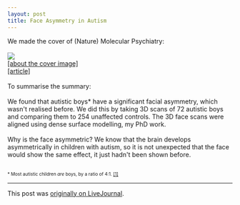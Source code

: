```yaml
---
layout: post
title: Face Asymmetry in Autism
---
```


<div class="entry-item s2-entrytext">We made the cover of (Nature) Molecular Psychiatry:<br/><br/><img src="http://www.nature.com/cimages/mp_cimage.jpg"/><br/><a href="http://www.nature.com/mp/journal/v13/n6/covers/index.html" rel="nofollow">[about the cover image]</a><br/><a href="http://www.nature.com/doifinder/10.1038/mp.2008.18" rel="nofollow">[article]</a><br/><br/>To summarise the summary:<br/><br/>We found that autistic boys* have a significant facial asymmetry, which wasn't realised before. We did this by taking 3D scans of 72 autistic boys and comparing them to 254 unaffected controls. The 3D face scans were aligned using dense surface modelling, my PhD work.<br/><br/>Why is the face asymmetric? We know that the brain develops asymmetrically in children with autism, so it is not unexpected that the face would show the same effect, it just hadn't been shown before.<br/><br/><font size="-2"><br/>* Most autistic children <i>are</i> boys, by a ratio of 4:1. <a href="http://en.wikipedia.org/wiki/Autism#Epidemiology" rel="nofollow">[1]</a><br/></font></div><p><hr></p><p>This post was <a href="http://ferkeltongs.livejournal.com/19591.html">originally on LiveJournal</a>.</p>